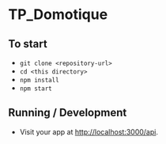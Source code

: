 # TP_Domotique

## To start

* `git clone <repository-url>`
* `cd <this directory>`
* `npm install`
* `npm start`

## Running / Development

* Visit your app at [http://localhost:3000/api](http://localhost:3000/api).

